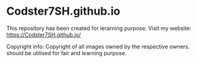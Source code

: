 # Codster7SH.github.io
This repository has been created for lerarning purpose.
Visit my website: https://Codster7SH.github.io/

Copyright info: Copyright of all images owned by the respective owners.
should be utilised for fair and learning purpose.
